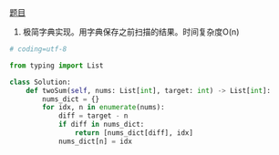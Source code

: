 [题目](https://leetcode-cn.com/problems/two-sum/)

1. 极简字典实现。用字典保存之前扫描的结果。时间复杂度O(n)

```python
# coding=utf-8

from typing import List

class Solution:
    def twoSum(self, nums: List[int], target: int) -> List[int]:
        nums_dict = {}
        for idx, n in enumerate(nums):
            diff = target - n
            if diff in nums_dict:
                return [nums_dict[diff], idx]
            nums_dict[n] = idx
```
